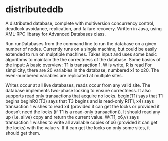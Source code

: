 distributeddb
=============
A distributed database, complete
with multiversion concurrency control, deadlock avoidance, replication, and failure recovery. Written in Java, using XML-RPC libaray for Advanced Databases class.

Run runDatabases from the command line to run the database on a given number of nodes. Currently runs on a single machine, but could be easily extended to run on mulptiple machines.
Takes input and uses some basic algorithms to maintain the the correctness of the database. Some basics of the input:
A basic overview:
T1 is transaction 1.
W is write, R is read
For simplicity, there are 20 variables in the database, numbered x1 to x20. The even-numbered variables are replicated at multiple sites. 

Writes occur at all live databases, reads occur from any valid site. The database implements two-phase locking to ensure correctness. It also supports read only transactions that acquire no locks.
begin(T1) says that T1 begins
beginRO(T3) says that T3 begins and is read-only
R(T1, x4) says transaction 1 wishes to read x4 (provided it can get the
locks or provided it doesn’t need the locks (if T1 is a read-only transaction)).
It should read any up (i.e. alive) copy and return the current value.
W(T1, x6,v) says transaction 1 wishes to write all available copies of x6 (provided it can get the locks) with the value v. If it can get the locks on
only some sites, it should get them.
